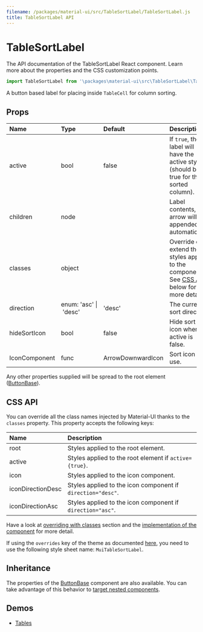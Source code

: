 ```yaml
---
filename: /packages/material-ui/src/TableSortLabel/TableSortLabel.js
title: TableSortLabel API
---
```


<!--- This documentation is automatically generated, do not try to edit it. -->

# TableSortLabel

<p class="description">The API documentation of the TableSortLabel React component. Learn more about the properties and the CSS customization points.</p>

```js
import TableSortLabel from '\packages\material-ui\src\TableSortLabel\TableSortLabel';
```

A button based label for placing inside `TableCell` for column sorting.

## Props

| Name | Type | Default | Description |
|:-----|:-----|:--------|:------------|
| <span class="prop-name">active</span> | <span class="prop-type">bool</span> | <span class="prop-default">false</span> | If `true`, the label will have the active styling (should be true for the sorted column). |
| <span class="prop-name">children</span> | <span class="prop-type">node</span> |   | Label contents, the arrow will be appended automatically. |
| <span class="prop-name">classes</span> | <span class="prop-type">object</span> |   | Override or extend the styles applied to the component. See [CSS API](#css-api) below for more details. |
| <span class="prop-name">direction</span> | <span class="prop-type">enum:&nbsp;'asc'&nbsp;&#124;<br>&nbsp;'desc'<br></span> | <span class="prop-default">'desc'</span> | The current sort direction. |
| <span class="prop-name">hideSortIcon</span> | <span class="prop-type">bool</span> | <span class="prop-default">false</span> | Hide sort icon when active is false. |
| <span class="prop-name">IconComponent</span> | <span class="prop-type">func</span> | <span class="prop-default">ArrowDownwardIcon</span> | Sort icon to use. |

Any other properties supplied will be spread to the root element ([ButtonBase](/api/button-base/)).

## CSS API

You can override all the class names injected by Material-UI thanks to the `classes` property.
This property accepts the following keys:


| Name | Description |
|:-----|:------------|
| <span class="prop-name">root</span> | Styles applied to the root element.
| <span class="prop-name">active</span> | Styles applied to the root element if `active={true}`.
| <span class="prop-name">icon</span> | Styles applied to the icon component.
| <span class="prop-name">iconDirectionDesc</span> | Styles applied to the icon component if `direction="desc"`.
| <span class="prop-name">iconDirectionAsc</span> | Styles applied to the icon component if `direction="asc"`.

Have a look at [overriding with classes](/customization/overrides/#overriding-with-classes) section
and the [implementation of the component](https://github.com/mui-org/material-ui/tree/master/packages/material-ui/src/TableSortLabel/TableSortLabel.js)
for more detail.

If using the `overrides` key of the theme as documented
[here](/customization/themes/#customizing-all-instances-of-a-component-type),
you need to use the following style sheet name: `MuiTableSortLabel`.

## Inheritance

The properties of the [ButtonBase](/api/button-base/) component are also available.
You can take advantage of this behavior to [target nested components](/guides/api/#spread).

## Demos

- [Tables](/demos/tables/)

